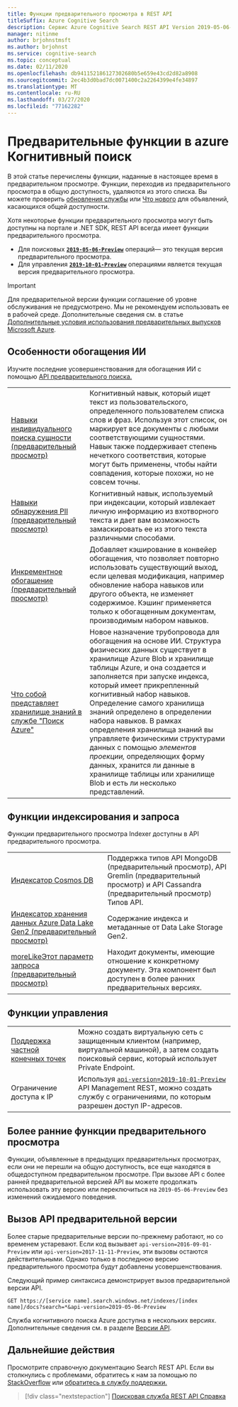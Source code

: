```yaml
---
title: Функции предварительного просмотра в REST API
titleSuffix: Azure Cognitive Search
description: Сервис Azure Cognitive Search REST API Version 2019-05-06-Preview включает в себя экспериментальные функции, такие как хранилище знаний и кэширование индекса для постепенного обогащения.
manager: nitinme
author: brjohnstmsft
ms.author: brjohnst
ms.service: cognitive-search
ms.topic: conceptual
ms.date: 02/11/2020
ms.openlocfilehash: db941152186127302680b5e659e43cd2d82a8908
ms.sourcegitcommit: 2ec4b3d0bad7dc0071400c2a2264399e4fe34897
ms.translationtype: MT
ms.contentlocale: ru-RU
ms.lasthandoff: 03/27/2020
ms.locfileid: "77162282"
---
```

# <a name="preview-features-in-azure-cognitive-search"></a>Предварительные функции в azure Когнитивный поиск

В этой статье перечислены функции, наданные в настоящее время в предварительном просмотре. Функции, переходив из предварительного просмотра в общую доступность, удаляются из этого списка. Вы можете проверить [обновления службы](https://azure.microsoft.com/updates/?product=search) или [Что нового](whats-new.md) для объявлений, касающихся общей доступности.

Хотя некоторые функции предварительного просмотра могут быть доступны на портале и .NET SDK, REST API всегда имеет функции предварительного просмотра.

+ Для поисковых [**`2019-05-06-Preview`**](https://docs.microsoft.com/rest/api/searchservice/index-2019-05-06-preview) операций— это текущая версия предварительного просмотра.
+ Для управления [**`2019-10-01-Preview`**](https://docs.microsoft.com/rest/api/searchmanagement/index-2019-10-01-preview) операциями является текущая версия предварительного просмотра.

> [!IMPORTANT]
> Для предварительной версии функции соглашение об уровне обслуживания не предусмотрено. Мы не рекомендуем использовать ее в рабочей среде. Дополнительные сведения см. в статье [Дополнительные условия использования предварительных выпусков Microsoft Azure](https://azure.microsoft.com/support/legal/preview-supplemental-terms/).

## <a name="ai-enrichment-features"></a>Особенности обогащения ИИ

Изучите последние усовершенствования для обогащения ИИ с помощью [API предварительного поиска.](https://docs.microsoft.com/rest/api/searchservice/index-2019-05-06-preview)

|||
|-|-|
| [Навыки индивидуального поиска сущности (предварительный просмотр)](cognitive-search-skill-custom-entity-lookup.md ) | Когнитивный навык, который ищет текст из пользовательского, определенного пользователем списка слов и фраз. Используя этот список, он маркирует все документы с любыми соответствующими сущностями. Навык также поддерживает степень нечеткого соответствия, которые могут быть применены, чтобы найти совпадения, которые похожи, но не совсем точны. | 
| [Навыки обнаружения PII (предварительный просмотр)](cognitive-search-skill-pii-detection.md) | Когнитивный навык, используемый при индексации, который извлекает личную информацию из вхотворного текста и дает вам возможность замаскировать ее из этого текста различными способами.| 
| [Инкрементное обогащение (предварительный просмотр)](cognitive-search-incremental-indexing-conceptual.md) | Добавляет кэширование в конвейер обогащения, что позволяет повторно использовать существующий выход, если целевая модификация, например обновление набора навыков или другого объекта, не изменяет содержимое. Кэшинг применяется только к обогащенным документам, производимым набором навыков.| 
| [Что собой представляет хранилище знаний в службе "Поиск Azure"](knowledge-store-concept-intro.md) | Новое назначение трубопровода для обогащения на основе ИИ. Структура физических данных существует в хранилище Azure Blob и хранилище таблицы Azure, и она создается и заполняется при запуске индекса, который имеет прикрепленный когнитивный набор навыков. Определение самого хранилища знаний определено в определении набора навыков. В рамках определения хранилища знаний вы управляете физическими структурами данных с помощью *элементов проекции,* определяющих форму данных, хранится ли данные в хранилище таблицы или хранилище Blob и есть ли несколько представлений.| 

## <a name="indexing-and-query-features"></a>Функции индексирования и запроса

Функции предварительного просмотра Indexer доступны в API предварительного просмотра. 

|||
|-|-|
| [Индексатор Cosmos DB](search-howto-index-cosmosdb.md) | Поддержка типов API MongoDB (предварительный просмотр), API Gremlin (предварительный просмотр) и API Cassandra (предварительный просмотр) Типов API. | 
|  [Индексатор хранения данных Azure Data Lake Gen2 (предварительный просмотр)](search-howto-index-azure-data-lake-storage.md) | Содержание индекса и метаданные от Data Lake Storage Gen2.| 
| [moreLikeЭтот параметр запроса (предварительный просмотр)](search-more-like-this.md) | Находит документы, имеющие отношение к конкретному документу. Эта компонент был доступен в более ранних предварительных версиях. | 

## <a name="management-features"></a>Функции управления

|||
|-|-|
| [Поддержка частной конечных точек](service-create-private-endpoint.md) | Можно создать виртуальную сеть с защищенным клиентом (например, виртуальной машиной), а затем создать поисковый сервис, который использует Private Endpoint. |
| Ограничение доступа к IP | Используя [`api-version=2019-10-01-Preview`](https://docs.microsoft.com/rest/api/searchmanagement/index-2019-10-01-preview) API Management REST, можно создать службу с ограничениями, по которым разрешен доступ IP-адресов. |

## <a name="earlier-preview-features"></a>Более ранние функции предварительного просмотра

Функции, объявленные в предыдущих предварительных просмотрах, если они не перешли на общую доступность, все еще находятся в общедоступном предварительном просмотре. При вызове API с более ранней предварительной версией API вы можете продолжать использовать эту версию или переключиться на `2019-05-06-Preview` без изменений ожидаемого поведения.

## <a name="how-to-call-a-preview-api"></a>Вызов API предварительной версии

Более старые предварительные версии по-прежнему работают, но со временем устаревают. Если код вызывает `api-version=2016-09-01-Preview` или `api-version=2017-11-11-Preview`, эти вызовы остаются действительными. Однако только в последнюю версию предварительного просмотра будут добавлены усовершенствования. 

Следующий пример синтаксиса демонстрирует вызов предварительной версии API.

    GET https://[service name].search.windows.net/indexes/[index name]/docs?search=*&api-version=2019-05-06-Preview

Служба когнитивного поиска Azure доступна в нескольких версиях. Дополнительные сведения см. в разделе [Версии API](search-api-versions.md).

## <a name="next-steps"></a>Дальнейшие действия

Просмотрите справочную документацию Search REST API. Если вы столкнулись с проблемами, обратитесь к нам за помощью по [StackOverflow](https://stackoverflow.com/) или [обратитесь в службу поддержки.](https://azure.microsoft.com/support/community/?product=search)

> [!div class="nextstepaction"]
> [Поисковая служба REST API Справка](https://docs.microsoft.com/rest/api/searchservice/)